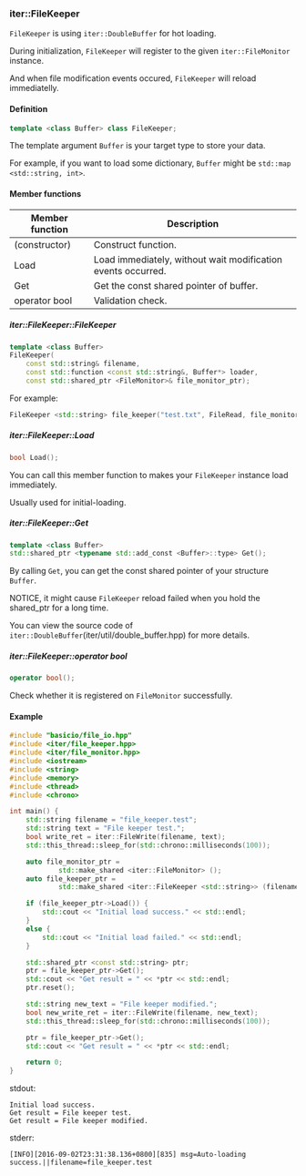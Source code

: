 ### iter::FileKeeper ###

```FileKeeper``` is using ```iter::DoubleBuffer``` for hot loading.

During initialization, ```FileKeeper``` will register to the given ```iter::FileMonitor``` instance.

And when file modification events occured, ```FileKeeper``` will reload immediatelly.

#### Definition ####
```cpp
template <class Buffer> class FileKeeper;
```
The template argument ```Buffer``` is your target type to store your data. 

For example, if you want to load some dictionary, ```Buffer``` might be ```std::map <std::string, int>```.

#### Member functions ####
| Member function | Description |
| ------ | ------ |
| (constructor) | Construct function. |
| Load | Load immediately, without wait modification events occurred. |
| Get | Get the const shared pointer of buffer. |
| operator bool | Validation check. |

##### iter::FileKeeper::FileKeeper #####
```cpp
template <class Buffer>
FileKeeper(
    const std::string& filename,
    const std::function <const std::string&, Buffer*> loader,
    const std::shared_ptr <FileMonitor>& file_monitor_ptr);
```

For example:
```cpp
FileKeeper <std::string> file_keeper("test.txt", FileRead, file_monitor_ptr);
```

##### iter::FileKeeper::Load #####
```cpp
bool Load();
```
You can call this member function to makes your  ```FileKeeper``` instance load immediately.

Usually used for initial-loading.

##### iter::FileKeeper::Get #####
```cpp
template <class Buffer>
std::shared_ptr <typename std::add_const <Buffer>::type> Get();
```
By calling ```Get```, you can get the const shared pointer of your structure ```Buffer```.

NOTICE, it might cause ```FileKeeper``` reload failed when you hold the shared_ptr for a long time.

You can view the source code of ```iter::DoubleBuffer```(iter/util/double_buffer.hpp) for more details.

##### iter::FileKeeper::operator bool #####
```cpp
operator bool();
```
Check whether it is registered on ```FileMonitor``` successfully.

#### Example ####
```cpp
#include "basicio/file_io.hpp"
#include <iter/file_keeper.hpp>
#include <iter/file_monitor.hpp>
#include <iostream>
#include <string>
#include <memory>
#include <thread>
#include <chrono>

int main() {
    std::string filename = "file_keeper.test";
    std::string text = "File keeper test.";
    bool write_ret = iter::FileWrite(filename, text);
    std::this_thread::sleep_for(std::chrono::milliseconds(100));

    auto file_monitor_ptr =
            std::make_shared <iter::FileMonitor> ();
    auto file_keeper_ptr =
            std::make_shared <iter::FileKeeper <std::string>> (filename, iter::FileRead, file_monitor_ptr);

    if (file_keeper_ptr->Load()) {
        std::cout << "Initial load success." << std::endl;
    }
    else {
        std::cout << "Initial load failed." << std::endl;
    }

    std::shared_ptr <const std::string> ptr;
    ptr = file_keeper_ptr->Get();
    std::cout << "Get result = " << *ptr << std::endl;
    ptr.reset();

    std::string new_text = "File keeper modified.";
    bool new_write_ret = iter::FileWrite(filename, new_text);
    std::this_thread::sleep_for(std::chrono::milliseconds(100));

    ptr = file_keeper_ptr->Get();
    std::cout << "Get result = " << *ptr << std::endl;

    return 0;
}
```

stdout:
```
Initial load success.
Get result = File keeper test.
Get result = File keeper modified.
```

stderr:
```
[INFO][2016-09-02T23:31:38.136+0800][835] msg=Auto-loading success.||filename=file_keeper.test
```
